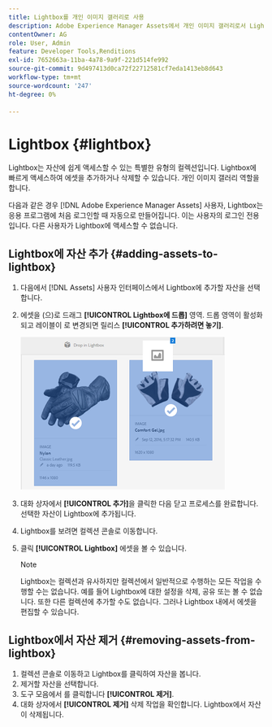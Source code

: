 ```yaml
---
title: Lightbox를 개인 이미지 갤러리로 사용
description: Adobe Experience Manager Assets에서 개인 이미지 갤러리로서 Lightbox에 대해 알아보십시오.]
contentOwner: AG
role: User, Admin
feature: Developer Tools,Renditions
exl-id: 7652663a-11ba-4a78-9a9f-221d514fe992
source-git-commit: 9d497413d0ca72f22712581cf7eda1413eb8d643
workflow-type: tm+mt
source-wordcount: '247'
ht-degree: 0%

---
```


# Lightbox {#lightbox}

Lightbox는 자산에 쉽게 액세스할 수 있는 특별한 유형의 컬렉션입니다. Lightbox에 빠르게 액세스하여 에셋을 추가하거나 삭제할 수 있습니다. 개인 이미지 갤러리 역할을 합니다.

다음과 같은 경우 [!DNL Adobe Experience Manager Assets] 사용자, Lightbox는 응용 프로그램에 처음 로그인할 때 자동으로 만들어집니다. 이는 사용자의 로그인 전용입니다. 다른 사용자가 Lightbox에 액세스할 수 없습니다.

## Lightbox에 자산 추가 {#adding-assets-to-lightbox}

1. 다음에서 [!DNL Assets] 사용자 인터페이스에서 Lightbox에 추가할 자산을 선택합니다.
1. 에셋을 (으)로 드래그 **[!UICONTROL Lightbox에 드롭]** 영역. 드롭 영역이 활성화되고 레이블이 로 변경되면 릴리스 **[!UICONTROL 추가하려면 놓기]**.

   ![add_to_lightbox](assets/add_to_lightbox.png)

1. 대화 상자에서 **[!UICONTROL 추가]**&#x200B;을 클릭한 다음 닫고 프로세스를 완료합니다. 선택한 자산이 Lightbox에 추가됩니다.
1. Lightbox를 보려면 컬렉션 콘솔로 이동합니다.
1. 클릭 **[!UICONTROL Lightbox]** 에셋을 볼 수 있습니다.

   >[!NOTE]
   >
   >Lightbox는 컬렉션과 유사하지만 컬렉션에서 일반적으로 수행하는 모든 작업을 수행할 수는 없습니다. 예를 들어 Lightbox에 대한 설정을 삭제, 공유 또는 볼 수 없습니다. 또한 다른 컬렉션에 추가할 수도 없습니다. 그러나 Lightbox 내에서 에셋을 편집할 수 있습니다.

## Lightbox에서 자산 제거 {#removing-assets-from-lightbox}

1. 컬렉션 콘솔로 이동하고 Lightbox를 클릭하여 자산을 봅니다.
1. 제거할 자산을 선택합니다.
1. 도구 모음에서 를 클릭합니다 **[!UICONTROL 제거]**.
1. 대화 상자에서 **[!UICONTROL 제거]** 삭제 작업을 확인합니다. Lightbox에서 자산이 삭제됩니다.
